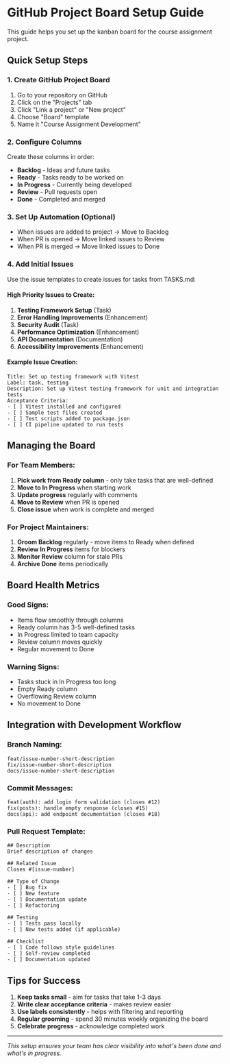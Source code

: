 # GitHub Project Board Setup Guide

This guide helps you set up the kanban board for the course assignment project.

## Quick Setup Steps

### 1. Create GitHub Project Board
1. Go to your repository on GitHub
2. Click on the "Projects" tab
3. Click "Link a project" or "New project"
4. Choose "Board" template
5. Name it "Course Assignment Development"

### 2. Configure Columns
Create these columns in order:
- **Backlog** - Ideas and future tasks
- **Ready** - Tasks ready to be worked on
- **In Progress** - Currently being developed
- **Review** - Pull requests open
- **Done** - Completed and merged

### 3. Set Up Automation (Optional)
- When issues are added to project → Move to Backlog
- When PR is opened → Move linked issues to Review
- When PR is merged → Move linked issues to Done

### 4. Add Initial Issues
Use the issue templates to create issues for tasks from TASKS.md:

#### High Priority Issues to Create:
1. **Testing Framework Setup** (Task)
2. **Error Handling Improvements** (Enhancement)
3. **Security Audit** (Task)
4. **Performance Optimization** (Enhancement)
5. **API Documentation** (Documentation)
6. **Accessibility Improvements** (Enhancement)

#### Example Issue Creation:
```
Title: Set up testing framework with Vitest
Label: task, testing
Description: Set up Vitest testing framework for unit and integration tests
Acceptance Criteria:
- [ ] Vitest installed and configured
- [ ] Sample test files created
- [ ] Test scripts added to package.json
- [ ] CI pipeline updated to run tests
```

## Managing the Board

### For Team Members:
1. **Pick work from Ready column** - only take tasks that are well-defined
2. **Move to In Progress** when starting work
3. **Update progress** regularly with comments
4. **Move to Review** when PR is opened
5. **Close issue** when work is complete and merged

### For Project Maintainers:
1. **Groom Backlog** regularly - move items to Ready when defined
2. **Review In Progress** items for blockers
3. **Monitor Review** column for stale PRs
4. **Archive Done** items periodically

## Board Health Metrics

### Good Signs:
- Items flow smoothly through columns
- Ready column has 3-5 well-defined tasks
- In Progress limited to team capacity
- Review column moves quickly
- Regular movement to Done

### Warning Signs:
- Tasks stuck in In Progress too long
- Empty Ready column
- Overflowing Review column
- No movement to Done

## Integration with Development Workflow

### Branch Naming:
```
feat/issue-number-short-description
fix/issue-number-short-description
docs/issue-number-short-description
```

### Commit Messages:
```
feat(auth): add login form validation (closes #12)
fix(posts): handle empty response (closes #15)
docs(api): add endpoint documentation (closes #18)
```

### Pull Request Template:
```
## Description
Brief description of changes

## Related Issue
Closes #[issue-number]

## Type of Change
- [ ] Bug fix
- [ ] New feature
- [ ] Documentation update
- [ ] Refactoring

## Testing
- [ ] Tests pass locally
- [ ] New tests added (if applicable)

## Checklist
- [ ] Code follows style guidelines
- [ ] Self-review completed
- [ ] Documentation updated
```

## Tips for Success

1. **Keep tasks small** - aim for tasks that take 1-3 days
2. **Write clear acceptance criteria** - makes review easier
3. **Use labels consistently** - helps with filtering and reporting
4. **Regular grooming** - spend 30 minutes weekly organizing the board
5. **Celebrate progress** - acknowledge completed work

---

*This setup ensures your team has clear visibility into what's been done and what's in progress.*